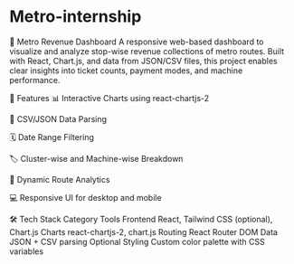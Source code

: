 ﻿# Metro-internship
 🚌 Metro Revenue Dashboard
A responsive web-based dashboard to visualize and analyze stop-wise revenue collections of metro routes. Built with React, Chart.js, and data from JSON/CSV files, this project enables clear insights into ticket counts, payment modes, and machine performance.

🚀 Features
📊 Interactive Charts using react-chartjs-2

📂 CSV/JSON Data Parsing

🗓️ Date Range Filtering

🏷️ Cluster-wise and Machine-wise Breakdown

🔄 Dynamic Route Analytics

💻 Responsive UI for desktop and mobile

🛠️ Tech Stack
Category	Tools
Frontend	React, Tailwind CSS (optional), Chart.js
Charts	react-chartjs-2, chart.js
Routing	React Router DOM
Data	JSON + CSV parsing
Optional Styling	Custom color palette with CSS variables
